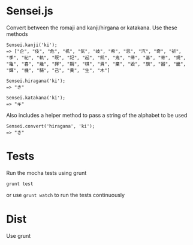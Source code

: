 Sensei.js
=========


Convert between the romaji and kanji/hirgana or katakana. Use these methods
```
Sensei.kanji('ki');
=> ["企", "伎", "危", "机", "気", "岐", "希", "忌", "汽", "奇", "祈", "季", "紀", "軌", "既", "記", "起", "飢", "鬼", "帰", "基", "寄", "規", "亀", "喜", "幾", "揮", "期", "棋", "貴", "棄", "毀", "旗", "器", "畿", "輝", "機", "騎", "己", "黄", "生", "木"]

Sensei.hiragana('ki');
=> "き"

Sensei.katakana('ki');
=> "キ"
```

Also includes a helper method to pass a string of the alphabet to be used
```
Sensei.convert('hiragana', 'ki');
=> "き"
```

Tests
=====
Run the mocha tests using grunt
```
grunt test

```
or use ```grunt watch``` to run the tests continuously

Dist
====
Use grunt 
